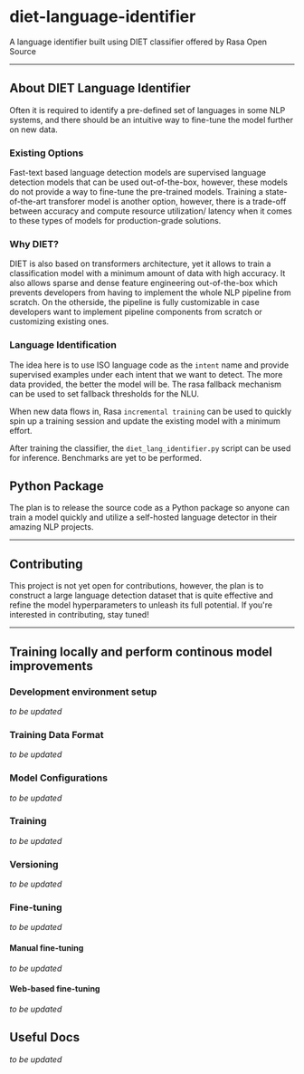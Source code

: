 # diet-language-identifier
A language identifier built using DIET classifier offered by Rasa Open Source

---

## About DIET Language Identifier
Often it is required to identify a pre-defined set of languages in some NLP systems, and there should be an intuitive way to fine-tune the model further on new data. 

### Existing Options
Fast-text based language detection models are supervised language detection models that can be used out-of-the-box, however, these models do not provide a way to fine-tune the pre-trained models. Training a state-of-the-art transforer model is another option, however, there is a trade-off between accuracy and compute resource utilization/ latency when it comes to these types of models for production-grade solutions.

### Why DIET?
DIET is also based on transformers architecture, yet it allows to train a classification model with a minimum amount of data with high accuracy. It also allows sparse and dense feature engineering out-of-the-box which prevents developers from having to implement the whole NLP pipeline from scratch. On the otherside, the pipeline is fully customizable in case developers want to implement pipeline components from scratch or customizing existing ones.

### Language Identification
The idea here is to use ISO language code as the `intent` name and provide supervised examples under each intent that we want to detect. The more data provided, the better the model will be. The rasa fallback mechanism can be used to set fallback thresholds for the NLU.

When new data flows in, Rasa `incremental training` can be used to quickly spin up a training session and update the existing model with a minimum effort.

After training the classifier, the `diet_lang_identifier.py` script can be used for inference. Benchmarks are yet to be performed.

## Python Package
The plan is to release the source code as a Python package so anyone can train a model quickly and utilize a self-hosted language detector in their amazing NLP projects.

---

## Contributing
This project is not yet open for contributions, however, the plan is to construct a large language detection dataset that is quite effective and refine the model hyperparameters to unleash its full potential. If you're interested in contributing, stay tuned!

---

## Training locally and perform continous model improvements
### Development environment setup
_to be updated_
  
### Training Data Format
_to be updated_  

### Model Configurations
_to be updated_

### Training
_to be updated_

### Versioning
_to be updated_

### Fine-tuning
_to be updated_

#### Manual fine-tuning 
_to be updated_

#### Web-based fine-tuning
_to be updated_

## Useful Docs
_to be updated_
